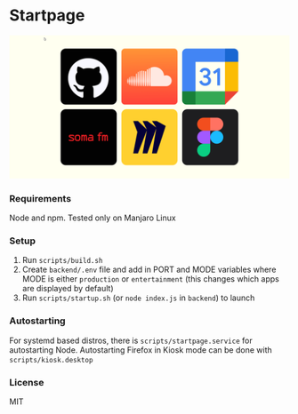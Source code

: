 # Startpage

<img src="production.gif"/>

### Requirements

Node and npm. Tested only on Manjaro Linux

### Setup

1. Run `scripts/build.sh`
2. Create `backend/.env` file and add in PORT and MODE variables where MODE is either `production` or `entertainment` (this changes which apps are displayed by default)
3. Run `scripts/startup.sh` (or `node index.js` in `backend`) to launch

### Autostarting

For systemd based distros, there is `scripts/startpage.service` for autostarting Node. Autostarting Firefox in Kiosk mode can be done with `scripts/kiosk.desktop`

### License

MIT
